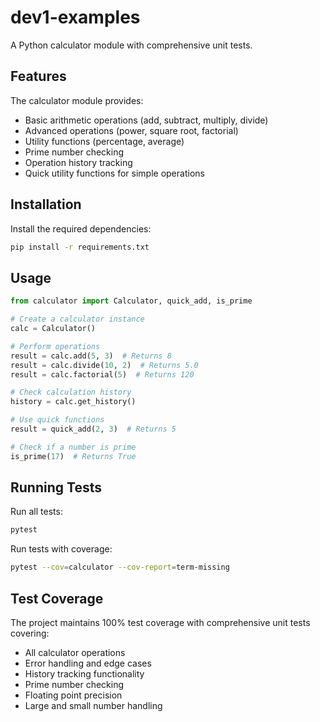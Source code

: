 # dev1-examples

A Python calculator module with comprehensive unit tests.

## Features

The calculator module provides:

- Basic arithmetic operations (add, subtract, multiply, divide)
- Advanced operations (power, square root, factorial)
- Utility functions (percentage, average)
- Prime number checking
- Operation history tracking
- Quick utility functions for simple operations

## Installation

Install the required dependencies:

```bash
pip install -r requirements.txt
```

## Usage

```python
from calculator import Calculator, quick_add, is_prime

# Create a calculator instance
calc = Calculator()

# Perform operations
result = calc.add(5, 3)  # Returns 8
result = calc.divide(10, 2)  # Returns 5.0
result = calc.factorial(5)  # Returns 120

# Check calculation history
history = calc.get_history()

# Use quick functions
result = quick_add(2, 3)  # Returns 5

# Check if a number is prime
is_prime(17)  # Returns True
```

## Running Tests

Run all tests:
```bash
pytest
```

Run tests with coverage:
```bash
pytest --cov=calculator --cov-report=term-missing
```

## Test Coverage

The project maintains 100% test coverage with comprehensive unit tests covering:

- All calculator operations
- Error handling and edge cases
- History tracking functionality
- Prime number checking
- Floating point precision
- Large and small number handling